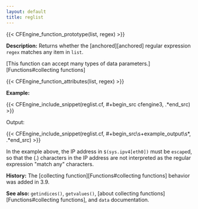 ```yaml
---
layout: default
title: reglist
---
```


{{< CFEngine_function_prototype(list, regex) >}}

**Description:** Returns whether the [anchored][anchored] regular expression
`regex` matches any item in `list`.

[This function can accept many types of data parameters.][Functions#collecting functions]

{{< CFEngine_function_attributes(list, regex) >}}

**Example:**

{{< CFEngine_include_snippet(reglist.cf, #\+begin_src cfengine3, .*end_src) >}}

Output:

{{< CFEngine_include_snippet(reglist.cf, #\+begin_src\s+example_output\s*, .*end_src) >}}

In the example above, the IP address in `$(sys.ipv4[eth0])` must be `escape`d,
so that the (.) characters in the IP address are not interpreted as the
regular expression "match any" characters.

**History:** The [collecting function][Functions#collecting functions] behavior was added in 3.9.

**See also:** `getindices()`, `getvalues()`, [about collecting functions][Functions#collecting functions], and `data` documentation.
